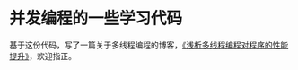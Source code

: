 # 并发编程的一些学习代码
基于这份代码，写了一篇关于多线程编程的博客，[《浅析多线程编程对程序的性能提升》](http://goldsudo.com/develop/java/%E6%B5%85%E6%9E%90%E5%A4%9A%E7%BA%BF%E7%A8%8B%E7%BC%96%E7%A8%8B%E5%AF%B9%E7%A8%8B%E5%BA%8F%E7%9A%84%E6%80%A7%E8%83%BD%E6%8F%90%E5%8D%87)，欢迎指正。
